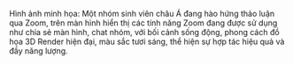 Hình ảnh minh họa: Một nhóm sinh viên châu Á đang hào hứng thảo luận qua Zoom, trên màn hình hiển thị các tính năng Zoom đang được sử dụng như chia sẻ màn hình, chat nhóm, với bối cảnh sống động, phong cách đồ họa 3D Render hiện đại, màu sắc tươi sáng, thể hiện sự hợp tác hiệu quả và đầy năng lượng.
